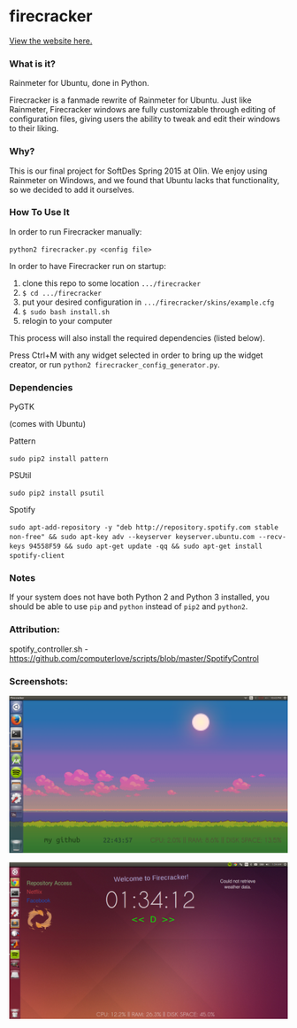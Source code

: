 # firecracker

[View the website here.](http://joeylmaalouf.github.io/firecracker/)


### What is it?

Rainmeter for Ubuntu, done in Python.

Firecracker is a fanmade rewrite of Rainmeter for Ubuntu. Just like Rainmeter, Firecracker windows are fully customizable through editing of configuration files, giving users the ability to tweak and edit their windows to their liking.


### Why?

This is our final project for SoftDes Spring 2015 at Olin. We enjoy using Rainmeter on Windows, and we found that Ubuntu lacks that functionality, so we decided to add it ourselves.


### How To Use It

In order to run Firecracker manually:

`python2 firecracker.py <config file>`

In order to have Firecracker run on startup:

1. clone this repo to some location `.../firecracker`
2. `$ cd .../firecracker`
3. put your desired configuration in `.../firecracker/skins/example.cfg`
4. `$ sudo bash install.sh`
5. relogin to your computer

This process will also install the required dependencies (listed below).

Press Ctrl+M with any widget selected in order to bring up the widget creator, or run `python2 firecracker_config_generator.py`.


### Dependencies
PyGTK

(comes with Ubuntu)

Pattern

`sudo pip2 install pattern`

PSUtil

`sudo pip2 install psutil`

Spotify

`sudo apt-add-repository -y "deb http://repository.spotify.com stable non-free" &&
sudo apt-key adv --keyserver keyserver.ubuntu.com --recv-keys 94558F59 &&
sudo apt-get update -qq &&
sudo apt-get install spotify-client`


### Notes

If your system does not have both Python 2 and Python 3 installed, you should be able to use `pip` and `python` instead of `pip2` and `python2`.


### Attribution:

spotify_controller.sh - https://github.com/computerlove/scripts/blob/master/SpotifyControl


### Screenshots:

![Screenshot1](https://raw.githubusercontent.com/joeylmaalouf/firecracker/master/images/snapshot.png)

![Screenshot2](https://raw.githubusercontent.com/joeylmaalouf/firecracker/master/images/screenCap.png)
